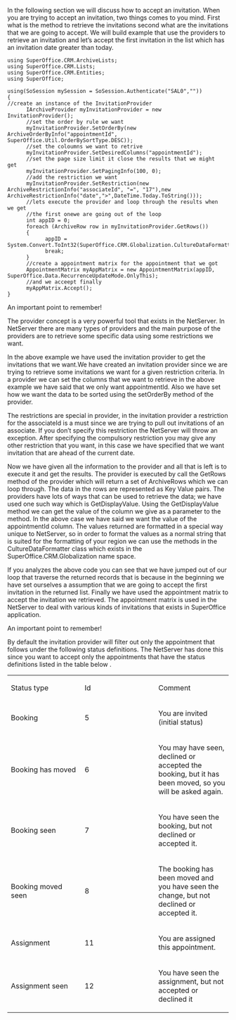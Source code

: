 <properties date="2016-05-11"
SortOrder="3"
/>

 

In the following section we will discuss how to accept an invitation. When you are trying to accept an invitation, two things comes to you mind. First what is the method to retrieve the invitations second what are the invitations that we are going to accept. We will build example that use the providers to retrieve an invitation and let’s accept the first invitation in the list which has an invitation date greater than today.

```
using SuperOffice.CRM.ArchiveLists;
using SuperOffice.CRM.Lists;
using SuperOffice.CRM.Entities;
using SuperOffice;
 
using(SoSession mySession = SoSession.Authenticate("SAL0",""))
{
//create an instance of the InvitationProvider
      IArchiveProvider myInvitationProvider = new
InvitationProvider();
      //set the order by rule we want
      myInvitationProvider.SetOrderBy(new
ArchiveOrderByInfo("appointmentId",
SuperOffice.Util.OrderBySortType.DESC));
      //set the coloumns we want to retrive
      myInvitationProvider.SetDesiredColumns("appointmentId");
      //set the page size limit it close the results that we might
get
      myInvitationProvider.SetPagingInfo(100, 0);
      //add the restriction we want
      myInvitationProvider.SetRestriction(new
ArchiveRestrictionInfo("associateId", "=", "17"),new
ArchiveRestrictionInfo("date",">",DateTime.Today.ToString()));
      //lets execute the provider and loop through the results when
we get   
      //the first onewe are going out of the loop
      int appID = 0;
      foreach (ArchiveRow row in myInvitationProvider.GetRows())
      {
            appID =
System.Convert.ToInt32(SuperOffice.CRM.Globalization.CultureDataFormatter.LocalizeEncoded(row.GetDisplayValue("appointmentId")));
            break;
      }
      //create a appointment matrix for the appointment that we got
      AppointmentMatrix myAppMatrix = new AppointmentMatrix(appID,
SuperOffice.Data.RecurrenceUpdateMode.OnlyThis);
      //and we acceept finally
      myAppMatrix.Accept();
}
```

 

An important point to remember!

The provider concept is a very powerful tool that exists in the NetServer. In NetServer there are many types of providers and the main purpose of the providers are to retrieve some specific data using some restrictions we want.

In the above example we have used the invitation provider to get the invitations that we want.We have created an invitation provider since we are trying to retrieve some invitations we want for a given restriction criteria. In a provider we can set the columns that we want to retrieve in the above example we have said that we only want appointmentId. Also we have set how we want the data to be sorted using the setOrderBy method of the provider.

The restrictions are special in provider, in the invitation provider a restriction for the associateId is a must since we are trying to pull out invitations of an associate. If you don’t specify this restriction the NetServer will throw an exception. After specifying the compulsory restriction you may give any other restriction that you want, in this case we have specified that we want invitation that are ahead of the current date.

Now we have given all the information to the provider and all that is left is to execute it and get the results. The provider is executed by call the GetRows method of the provider which will return a set of ArchiveRows which we can loop through. The data in the rows are represented as Key Value pairs. The providers have lots of ways that can be used to retrieve the data; we have used one such way which is GetDisplayValue. Using the GetDisplayValue method we can get the value of the column we give as a parameter to the method. In the above case we have said we want the value of the appointmentId column. The values returned are formatted in a special way unique to NetServer, so in order to format the values as a normal string that is suited for the formatting of your region we can use the methods in the CultureDataFormatter class which exists in the SuperOffice.CRM.Globalization name space.   

If you analyzes the above code you can see that we have jumped out of our loop that traverse the returned records that is because in the beginning we have set ourselves a assumption that we are going to accept the first invitation in the returned list. Finally we have used the appointment matrix to accept the invitation we retrieved. The appointment matrix is used in the NetServer to deal with various kinds of invitations that exists in SuperOffice application.

 

An important point to remember!

By default the invitation provider will filter out only the appointment that follows under the following status definitions. The NetServer has done this since you want to accept only the appointments that have the status definitions listed in the table below .

<table>
<colgroup>
<col width="33%" />
<col width="33%" />
<col width="33%" />
</colgroup>
<tbody>
<tr class="odd">
<td><p>Status type</p></td>
<td><p>Id</p></td>
<td><p>Comment</p></td>
</tr>
<tr class="even">
<td><p>Booking</p></td>
<td><p>5</p></td>
<td><p>You are invited (initial status)</p></td>
</tr>
<tr class="odd">
<td><p>Booking has moved</p></td>
<td><p>6</p></td>
<td><p>You may have seen, declined or accepted the booking, but it has been moved, so you will be asked again.</p></td>
</tr>
<tr class="even">
<td><p>Booking seen</p></td>
<td><p>7</p></td>
<td><p>You have seen the booking, but not declined or accepted it.</p></td>
</tr>
<tr class="odd">
<td><p>Booking moved seen</p></td>
<td><p>8</p></td>
<td><p>The booking has been moved and you have seen the change, but not declined or accepted it.</p></td>
</tr>
<tr class="even">
<td><p>Assignment</p></td>
<td><p>11</p></td>
<td><p>You are assigned this appointment.</p></td>
</tr>
<tr class="odd">
<td><p>Assignment seen</p></td>
<td><p>12</p></td>
<td><p>You have seen the assignment, but not accepted or declined it</p></td>
</tr>
</tbody>
</table>

 
